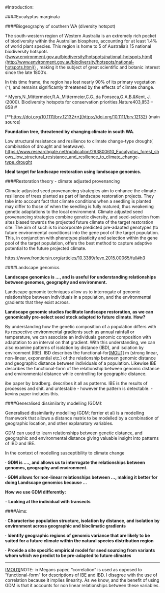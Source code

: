#Introduction:

####Eucalyptus marginata



####Biogeography of southern WA (diversity hotspot)

The south-western region of Western Australia is an extremely rich pocket of biodiversity within the Australian biosphere, accounting for at least 1.4% of world plant species. This region is home to 5 of Australia’s 15 national biodiversity hotspots  ([www.environment.gov.au/biodiversity/hotspots/national-hotspots.html](http://www.environment.gov.au/biodiversity/hotspots/national-hotspots.html)) , making it the subject of great scientific and botanic interest since the late 1800’s. 

In this time frame, the region has lost nearly 90% of its primary vegetation (^), and remains significantly threatened by the effects of climate change. 

 ^  Myers,N.,Mittermeier,R.A.,Mittermeier,C.G.,da  Fonseca,G.A.B.&Kent,  J.  (2000).  Biodiversity  hotspots  for       conservation  priorities.Nature403,853 – 858 #

[**https://doi.org/10.1111/brv.12132**](https://doi.org/10.1111/brv.12132) (main source)

 **Foundation tree, threatened by changing climate in south WA.** 

Low structural resistance and resilience to climate change-type drought( combination of drought and heatwave). https://www.researchgate.net/publication/293800610_Eucalyptus_forest_shows_low_structural_resistance_and_resilience_to_climate_change-type_drought

**Ideal target for landscape restoration using landscape genomics.**



####Restoration theory - climate adjusted provenancing

Climate adjusted seed provenancing strategies aim to enhance the climate-resilience of trees planted as part of landscape restoration projects. They take into account fact that climate conditions when a seedling is planted may differ to those of when the seedling is fully matured, thus weakening genetic adaptations to the local environment. Climate adjusted seed provenancing strategies combine genetic diversity, and seed-selection from sites biased towards the projected future climate of the target restoration site. The aim of such is to incorporate predicted pre-adapted genotypes (to future environmental conditions) into the gene pool of the target population. This, in conjunction with phenotype plasticity and selection within the gene pool of the target population, offers the best method to capture adaptive potential to the future projected climate.

https://www.frontiersin.org/articles/10.3389/fevo.2015.00065/full#h3



####Landscape genomics

**Landscape genomics is …, and is useful for understanding relationships between genomes, geography and environment.** 

 Landscape genomic techniques allow us to interrogate of genomic relationships between individuals in a population, and the environmental gradients that they exist across. 

**Landscape genomic studies facilitate landscape restoration, as we can genomically pre-select seed stock adapted to future climate.  How?**

By understanding how the genetic composition of a population differs with its respective environmental gradients such as annual rainfall or temperature, we can associate an individuals genomic composition with adaptation to an interval on that gradient. With this understanding, we can also examine patterns of isolation by distance (IBD), and isolation by environment (IBE). IBD describes the functional-for[[MOU1\]](#_msocom_1) m (strong linear, non-linear, exponential etc.) of the relationship between genomic distance and geographic distance between individuals of a population. Likewise IBE describes the functional-form of the relationship between genomic distance and environmental distance while controlling for geographic distance.



ibe paper by bradberg. describes it all as patterns.  IBE is the results of processes and shit. and untestable - however the pattern is detectable. - kevins paper includes this. 

 

####Generalised dissimilarity modelling (GDM):

Generalised dissimilarity modelling (GDM; ferrier et al) is a modelling framework that allows a distance matrix to be modelled by a combination of geographic location, and other explanatory variables. 

 GDM can used to learn relationships between genetic distance, and geographic and environmental distance giving valuable insight into patterns of IBD and IBE. 

 In the context of modelling susceptibility to climate change

·      **GDM is …., and allows us to interrogate the relationships between genomes, geography and environment.**

·      **GDM allows for non-linear relationships between …,  making it better for doing Landscape genomics because …**

**How we use GDM differently:**

\-       **Looking at the individual with transects**



####Aims:

· **Characterise population structure, isolation by distance, and isolation by environment across geographic and bioclimatic gradients**

· **Identify geographic regions of genomic variance that are likely to be suited for a future climate within the natural species distribution region**

· **Provide a site specific empirical model for seed sourcing from variants whom which we predict to be pre-adapted to future climates**

 

------



 [[MOU1\]](#_msoanchor_1)NOTE: in Megans paper, “correlation” is used as opposed to “functional-form” for descriptions of IBE and IBD. I disagree with the use of correlation because it implies linearity. As we know, and the benefit of using GDM is that it accounts for non linear relationships between these variables.  

 


